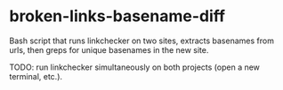 # broken-links-basename-diff

Bash script that runs linkchecker on two sites, extracts basenames from urls, then greps for unique basenames in the new site.


TODO: run linkchecker simultaneously on both projects (open a new terminal, etc.).
